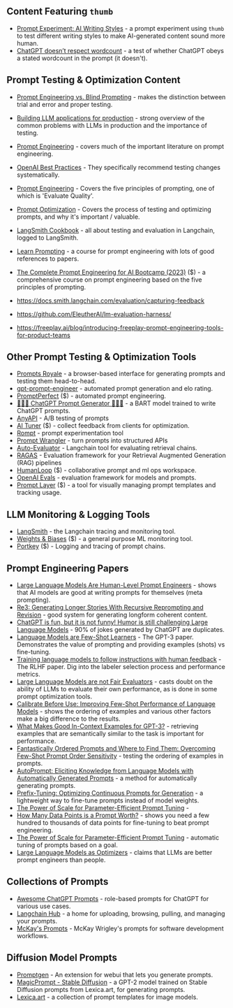 ## Content Featuring `thumb`
- [Prompt Experiment: AI Writing Styles](https://www.saxifrage.xyz/post/ai-writing-style-prompt-experiment) - a prompt experiment using `thumb` to test different writing styles to make AI-generated content sound more human.
- [ChatGPT doesn’t respect wordcount](https://www.saxifrage.xyz/post/chatgpt-wordcount) - a test of whether ChatGPT obeys a stated wordcount in the prompt (it doesn't).

## Prompt Testing & Optimization Content
- [Prompt Engineering vs. Blind Prompting](https://mitchellh.com/writing/prompt-engineering-vs-blind-prompting) - makes the distinction between trial and error and proper testing.
- [Building LLM applications for production](https://huyenchip.com/2023/04/11/llm-engineering.html) - strong overview of the common problems with LLMs in production and the importance of testing.
- [Prompt Engineering](https://lilianweng.github.io/posts/2023-03-15-prompt-engineering/) - covers much of the important literature on prompt engineering.
- [OpenAI Best Practices](https://platform.openai.com/docs/guides/gpt-best-practices/strategy-test-changes-systematically) - They specifically recommend testing changes systematically.
- [Prompt Engineering](https://www.saxifrage.xyz/post/prompt-engineering) - Covers the five principles of prompting, one of which is 'Evaluate Quality'.
- [Prompt Optimization](https://www.saxifrage.xyz/post/prompt-optimization) - Covers the process of testing and optimizing prompts, and why it's important / valuable.
- [LangSmith Cookbook](https://github.com/langchain-ai/langsmith-cookbook/tree/main) - all about testing and evaluation in Langchain, logged to LangSmith.
- [Learn Prompting](https://learnprompting.org/) - a course for prompt engineering with lots of good references to papers.
- [The Complete Prompt Engineering for AI Bootcamp (2023)](https://www.udemy.com/course/prompt-engineering-for-ai/) ($) - a comprehensive course on prompt engineering based on the five principles of prompting.


- https://docs.smith.langchain.com/evaluation/capturing-feedback
- https://github.com/EleutherAI/lm-evaluation-harness/

- https://freeplay.ai/blog/introducing-freeplay-prompt-engineering-tools-for-product-teams


## Other Prompt Testing & Optimization Tools
- [Prompts Royale](https://promptsroyale.com/) - a browser-based interface for generating prompts and testing them head-to-head.
- [gpt-prompt-engineer](https://github.com/mshumer/gpt-prompt-engineer) - automated prompt generation and elo rating.
- [PromptPerfect](https://promptperfect.jina.ai/) ($) - automated prompt engineering.
- [👨🏻‍🎤 ChatGPT Prompt Generator 👨🏻‍🎤](https://huggingface.co/spaces/merve/ChatGPT-prompt-generator) - a BART model trained to write ChatGPT prompts.
- [AnyAPI](https://anyapi.netlify.app/) - A/B testing of prompts
- [AI Tuner](https://www.pulseinsights.com/ai-tuner) ($) - collect feedback from clients for optimization.
- [Rompt](https://rompt.ai/) - prompt experimentation tool
- [Prompt Wrangler](https://prompt-wrangler.com/) - turn prompts into structured APIs
- [Auto-Evaluator](https://autoevaluator.langchain.com/) - Langchain tool for evaluating retrieval chains.
- [RAGAS](https://github.com/explodinggradients/ragas) - Evaluation framework for your Retrieval Augmented Generation (RAG) pipelines
- [HumanLoop](https://humanloop.com/) ($) - collaborative prompt and ml ops workspace.
- [OpenAI Evals](https://github.com/openai/evals) - evaluation framework for models and prompts.
- [Prompt Layer](https://promptlayer.com/) ($) - a tool for visually managing prompt templates and tracking usage.

## LLM Monitoring & Logging Tools
- [LangSmith](https://smith.langchain.com/) - the Langchain tracing and monitoring tool.
- [Weights & Biases](https://wandb.ai/site/) ($) - a general purpose ML monitoring tool.
- [Portkey](https://portkey.ai/) ($) - Logging and tracing of prompt chains.

## Prompt Engineering Papers
- [Large Language Models Are Human-Level Prompt Engineers](https://arxiv.org/abs/2211.01910) - shows that AI models are good at writing prompts for themselves (meta prompting).
- [Re3: Generating Longer Stories With Recursive Reprompting and Revision](https://arxiv.org/abs/2210.06774) - good system for generating longform coherent content.
- [ChatGPT is fun, but it is not funny! Humor is still challenging Large Language Models](https://arxiv.org/abs/2306.04563) - 90% of jokes generated by ChatGPT are duplicates.
- [Language Models are Few-Shot Learners](https://arxiv.org/pdf/2005.14165.pdf) - The GPT-3 paper. Demonstrates the value of prompting and providing examples (shots) vs fine-tuning.
- [Training language models to follow instructions with human feedback](https://arxiv.org/pdf/2203.02155.pdf) - The RLHF paper. Dig into the labeler selection process and performance metrics.
- [Large Language Models are not Fair Evaluators](https://arxiv.org/abs/2305.17926) - casts doubt on the ability of LLMs to evaluate their own performance, as is done in some prompt optimization tools.
- [Calibrate Before Use: Improving Few-Shot Performance of Language Models](https://arxiv.org/abs/2102.09690) - shows the ordering of examples and various other factors make a big difference to the results.
- [What Makes Good In-Context Examples for GPT-3?](https://arxiv.org/abs/2101.06804) - retrieving examples that are semantically similar to the task is important for performance.
- [Fantastically Ordered Prompts and Where to Find Them: Overcoming Few-Shot Prompt Order Sensitivity](https://arxiv.org/abs/2104.08786) - testing the ordering of examples in prompts.
- [AutoPrompt: Eliciting Knowledge from Language Models with Automatically Generated Prompts](https://arxiv.org/abs/2010.15980) - a method for automatically generating prompts.
- [Prefix-Tuning: Optimizing Continuous Prompts for Generation](https://arxiv.org/abs/2101.00190) - a lightweight way to fine-tune prompts instead of model weights.
- [The Power of Scale for Parameter-Efficient Prompt Tuning](https://arxiv.org/abs/2104.08691) - 
- [How Many Data Points is a Prompt Worth?](https://arxiv.org/abs/2103.08493) - shows you need a few hundred to thousands of data points for fine-tuning to beat prompt engineering.
- [The Power of Scale for Parameter-Efficient Prompt Tuning](https://arxiv.org/abs/2104.08691) - automatic tuning of prompts based on a goal.
- [Large Language Models as Optimizers](https://arxiv.org/abs/2309.03409) - claims that LLMs are better prompt engineers than people.


## Collections of Prompts
- [Awesome ChatGPT Prompts](https://github.com/f/awesome-chatgpt-prompts) - role-based prompts for ChatGPT for various use cases.
- [Langchain Hub](https://smith.langchain.com/hub?page=1) - a home for uploading, browsing, pulling, and managing your prompts.
- [McKay's Prompts](https://github.com/mckaywrigley/prompts/tree/main) - McKay Wrigley's prompts for software development workflows.

## Diffusion Model Prompts
- [Promptgen](https://github.com/AUTOMATIC1111/stable-diffusion-webui-promptgen) - An extension for webui that lets you generate prompts.
- [MagicPrompt - Stable Diffusion](https://huggingface.co/Gustavosta/MagicPrompt-Stable-Diffusion) - a GPT-2 model trained on Stable Diffusion prompts from Lexica.art, for generating prompts.
- [Lexica.art](https://lexica.art/) - a collection of prompt templates for image models.